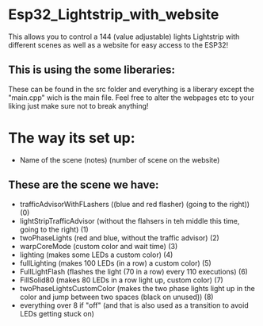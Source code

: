 # Esp32_Lightstrip_with_website
 This allows you to control a 144 (value adjustable) lights Lightstrip with different scenes as well as a website for easy access to the ESP32!


## This is using the some liberaries:
These can be found in the src folder and everything is a liberary except the "main.cpp" wich is the main file. 
Feel free to alter the webpages etc to your liking just make sure not to break anything!

# The way its set up:
- Name of the scene (notes) (number of scene on the website)

## These are the scene we have:
- trafficAdvisorWithFLashers ((blue and red flasher) (going to the right)) (0)
- lightStripTrafficAdvisor (without the flahsers in teh middle this time, going to the right) (1)
- twoPhaseLights (red and blue, without the traffic advisor) (2)
- warpCoreMode (custom color and wait time) (3)
- lighting (makes some LEDs a custom color) (4)
- fullLighting (makes 100 LEDs (in a row) a custom color) (5)
- FullLightFlash (flashes the light (70 in a row) every 110 executions) (6)
- FillSolid80 (makes 80 LEDs in a row light up, custom color) (7)
- twoPhaseLightsCustomColor (makes the two phase lights light up in the color and jump between two spaces (black on unused)) (8)
- everything over 8 if "off" (and that is also used as a transition to avoid LEDs getting stuck on)
